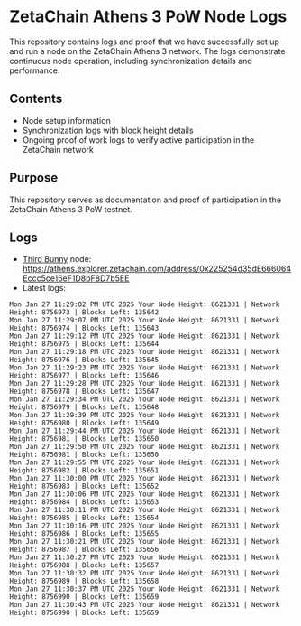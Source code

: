 # ZetaChain Athens 3 PoW Node Logs
This repository contains logs and proof that we have successfully set up and run a node on the ZetaChain Athens 3 network. The logs demonstrate continuous node operation, including synchronization details and performance.

## Contents
- Node setup information
- Synchronization logs with block height details
- Ongoing proof of work logs to verify active participation in the ZetaChain network

## Purpose
This repository serves as documentation and proof of participation in the ZetaChain Athens 3 PoW testnet.

## Logs

- [Third Bunny](https://thirdbunny.xyz/) node: https://athens.explorer.zetachain.com/address/0x225254d35dE666064Eccc5ce16eF1D8bF8D7b5EE
- Latest logs:
```
Mon Jan 27 11:29:02 PM UTC 2025 Your Node Height: 8621331 | Network Height: 8756973 | Blocks Left: 135642
Mon Jan 27 11:29:07 PM UTC 2025 Your Node Height: 8621331 | Network Height: 8756974 | Blocks Left: 135643
Mon Jan 27 11:29:12 PM UTC 2025 Your Node Height: 8621331 | Network Height: 8756975 | Blocks Left: 135644
Mon Jan 27 11:29:18 PM UTC 2025 Your Node Height: 8621331 | Network Height: 8756976 | Blocks Left: 135645
Mon Jan 27 11:29:23 PM UTC 2025 Your Node Height: 8621331 | Network Height: 8756977 | Blocks Left: 135646
Mon Jan 27 11:29:28 PM UTC 2025 Your Node Height: 8621331 | Network Height: 8756978 | Blocks Left: 135647
Mon Jan 27 11:29:34 PM UTC 2025 Your Node Height: 8621331 | Network Height: 8756979 | Blocks Left: 135648
Mon Jan 27 11:29:39 PM UTC 2025 Your Node Height: 8621331 | Network Height: 8756980 | Blocks Left: 135649
Mon Jan 27 11:29:44 PM UTC 2025 Your Node Height: 8621331 | Network Height: 8756981 | Blocks Left: 135650
Mon Jan 27 11:29:50 PM UTC 2025 Your Node Height: 8621331 | Network Height: 8756981 | Blocks Left: 135650
Mon Jan 27 11:29:55 PM UTC 2025 Your Node Height: 8621331 | Network Height: 8756982 | Blocks Left: 135651
Mon Jan 27 11:30:00 PM UTC 2025 Your Node Height: 8621331 | Network Height: 8756983 | Blocks Left: 135652
Mon Jan 27 11:30:06 PM UTC 2025 Your Node Height: 8621331 | Network Height: 8756984 | Blocks Left: 135653
Mon Jan 27 11:30:11 PM UTC 2025 Your Node Height: 8621331 | Network Height: 8756985 | Blocks Left: 135654
Mon Jan 27 11:30:16 PM UTC 2025 Your Node Height: 8621331 | Network Height: 8756986 | Blocks Left: 135655
Mon Jan 27 11:30:21 PM UTC 2025 Your Node Height: 8621331 | Network Height: 8756987 | Blocks Left: 135656
Mon Jan 27 11:30:27 PM UTC 2025 Your Node Height: 8621331 | Network Height: 8756988 | Blocks Left: 135657
Mon Jan 27 11:30:32 PM UTC 2025 Your Node Height: 8621331 | Network Height: 8756989 | Blocks Left: 135658
Mon Jan 27 11:30:37 PM UTC 2025 Your Node Height: 8621331 | Network Height: 8756990 | Blocks Left: 135659
Mon Jan 27 11:30:43 PM UTC 2025 Your Node Height: 8621331 | Network Height: 8756990 | Blocks Left: 135659
```
